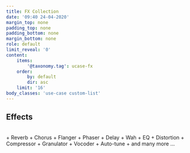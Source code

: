 ```yaml
---
title: FX Collection
date: '09:40 24-04-2020'
margin_top: none
padding_top: none
padding_bottom: none
margin_bottom: none
role: default
limit_reveal: '0'
content:
    items: 
        '@taxonomy.tag': ucase-fx
    order:
        by: default
        dir: asc
    limit: '16'
body_classes: 'use-case custom-list'
---
```

## Effects
<br>
+ Reverb
+ Chorus
+ Flanger
+ Phaser
+ Delay
+ Wah
+ EQ
+ Distortion
+ Compressor
+ Granulator
+ Vocoder
+ Auto-tune
+ and many more ...
